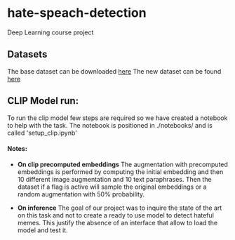 # hate-speach-detection
Deep Learning course project

## Datasets
The base dataset can be downloaded [here](https://hatefulmemeschallenge.com/)
The new dataset can be found [here](https://drive.google.com/drive/folders/196jVnlt4pgWGHH3MqmYWstC_aeAFw7FM?usp=sharing)

## CLIP Model run:
To run the clip model few steps are required so we have created a notebook to help with the task. The notebook is positioned in ./notebooks/ and is called 'setup_clip.ipynb'

#### Notes:

- **On clip precomputed embeddings** The augmentation with precomputed embeddings is performed by computing the initial embedding and then 10 different image augmentation and 10 text paraphrases. Then the dataset if a flag is active will sample the original embeddings or a random augmentation with 50% probability.

- **On inference** The goal of our project was to inquire the state of the art on this task and not to create a ready to use model to detect hateful memes. This justify the absence of an interface that allow to load the model and test it.
